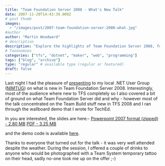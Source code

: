 ```yaml
---
title: "Team Foundation Server 2008 - What's New Talk"
date: 2007-11-20T14:43:39.000Z
# post thumb
images:
  - "/images/post/2007-team-foundation-server-2008-what.jpg"
#author
author: "Martin Woodward"
# description
description: "Explore the highlights of Team Foundation Server 2008, focusing on new features and the Team Build demo from my recent user group presentation."
# Taxonomies
categories: ["tfs", "dotnet", "maker", "web", "programming"]
tags: ["blog", "archive"]
type: "regular" # available type (regular or featured)
draft: false
---
```

[](http://www.woodwardweb.com/talks/TFS2008_Whats_New.pdf) Last night I had the pleasure of [presenting](http://nimtug.org/events/45/default.aspx) to my local .NET User Group ([NIMTUG](http://nimtug.org/default.aspx)) on what is new in Team Foundation Server 2008.  Interestingly, most of the audience where new to TFS completely so I also covered a bit of ground on what Team Foundation Server did and why - however most of the talk concentrated on the Team Build stuff new in TFS 2008 and I ran through the wallboard demo that I wrote for TechEd. 

In you are interested, the slides are here:-  [Powerpoint 2007 format (zipped) - 2.80 MB](http://www.woodwardweb.com/talks/TFS2008_Whats_New.zip)  [PDF - 3.25 MB](http://www.woodwardweb.com/talks/TFS2008_Whats_New.pdf) 

and the demo code is available [here](http://www.woodwardweb.com/vsts/000395.html). 

Thanks to everyone that turned out for the talk - it was very well attended despite the weather.  During the session, I offered a couple of drinks to anyone who would be photographed with a Team System temporary tattoo on their head, sadly no-one took me up on the offer ;-)